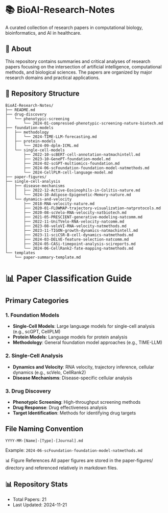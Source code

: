# 📚 BioAI-Research-Notes
A curated collection of research papers in computational biology, bioinformatics, and AI in healthcare.

## 📖 About
This repository contains summaries and critical analyses of research papers focusing on the intersection of artificial intelligence, computational methods, and biological sciences. The papers are organized by major research domains and practical applications.

## 📁 Repository Structure
```
BioAI-Research-Notes/
├── README.md
├── drug-discovery
│   └── phenotypic-screening
│       └── 2024-01-compressed-phenotypic-screening-nature-biotech.md
├── foundation-models
│   ├── methodology
│   │   └── 2024-TIME-LLM-forecasting.md
│   ├── protein-models
│   │   └── 2024-09-dplm-ICML.md
│   └── single-cell-models
│       ├── 2022-10-scBERT-cell-annotation-natmachintell.md
│       ├── 2023-10-GenePT-foundation-model.md
│       ├── 2024-02-scGPT-multiomics-foundation.md
│       ├── 2024-06-scFoundation-foundation-model-natmethods.md
│       └── 2024-CellPLM-cell-language-model.md
├── paper-figures/
├── single-cell-analysis
│   ├── disease-mechanisms
│   │   ├── 2022-12-Active-Eosinophils-in-Colitis-nature.md
│   │   └── 2024-10-Adipose-Epigenetic-Memory-nature.md
│   └── dynamics-and-velocity
│       ├── 2018-RNA-velocity-nature.md
│       ├── 2020-01-FLOWMAP-trajectory-visualization-natprotocols.md
│       ├── 2020-08-scVelo-RNA-velocity-natbiotech.md
│       ├── 2021-05-PRESCIENT-generative-modeling-natcomm.md
│       ├── 2022-11-UniTVelo-RNA-velocity-natcomm.md
│       ├── 2023-08-veloVI-RNA-velocity-natmethods.md
│       ├── 2023-11-TIGON-growth-dynamics-natmachintell.md
│       ├── 2023-11-sciCSR-B-cell-dynamics-natmethods.md
│       ├── 2024-03-DELVE-feature-selection-natcomm.md
│       ├── 2024-05-CASi-timepoint-analysis-scireports.md
│       └── 2024-06-CellRank2-fate-mapping-natmethods.md
└── templates
    └── paper-summary-template.md
```

# 📊 Paper Classification Guide

## Primary Categories

### 1. Foundation Models
- **Single-Cell Models**: Large language models for single-cell analysis (e.g., scGPT, CellPLM)
- **Protein Models**: Language models for protein analysis
- **Methodology**: General foundation model approaches (e.g., TIME-LLM)

### 2. Single-Cell Analysis
- **Dynamics and Velocity**: RNA velocity, trajectory inference, cellular dynamics (e.g., scVelo, CellRank2)
- **Disease Mechanisms**: Disease-specific cellular analysis


### 3. Drug Discovery
- **Phenotypic Screening**: High-throughput screening methods
- **Drug Response**: Drug effectiveness analysis
- **Target Identification**: Methods for identifying drug targets

## File Naming Convention
```
YYYY-MM-[Name]-[Type]-[Journal].md
```
Example: `2024-06-scFoundation-foundation-model-natmethods.md`


📊 Figure References
All paper figures are stored in the paper-figures/ directory and referenced relatively in markdown files.

## 📊 Repository Stats
- Total Papers: 21
- Last Updated: 2024-11-21
